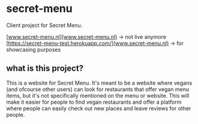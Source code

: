 # secret-menu
Client project for Secret Menu.

[www.secret-menu.nl](www.secret-menu.nl) -> not live anymore
[https://secret-menu-test.herokuapp.com/](www.secret-menu.nl) -> for showcasing purposes



## what is this project?
This is a website for Secret Menu. It's meant to be a website where vegans (and ofcourse other users) can look for restaurants that offer vegan menu items, but it's not specifically mentioned on the menu or website. This will make it easier for people to find vegan restaurants and offer a platform where people can easily check out new places and leave reviews for other people. 

